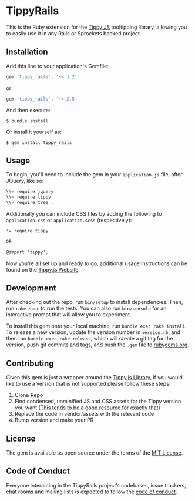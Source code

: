 # TippyRails

This is the Ruby extension for the [Tippy JS](https://github.com/atomiks/tippyjs) tooltipping library, allowing you to easily use it in any Rails or Sprockets backed project.

## Installation

Add this line to your application's Gemfile:

```ruby
gem 'tippy_rails', '~> 1.2'
```
or
```ruby
gem 'tippy_rails', '~> 2.5'
```

And then execute:

    $ bundle install

Or install it yourself as:

    $ gem install tippy_rails

## Usage

To begin, you'll need to include the gem in your `application.js` file, after JQuery, like so:

```js
\\= require jquery
\\= require tippy
\\= require tree .
```

Additionally you can include CSS files by adding the following to `application.css` or `application.scss` (respectively):

```scss
*= require tippy

OR

@import 'tippy';
```

Now you're all set up and ready to go, additional usage instructions can be found on the [Tippy.js Website](https://atomiks.github.io/tippyjs/).

## Development

After checking out the repo, run `bin/setup` to install dependencies. Then, run `rake spec` to run the tests. You can also run `bin/console` for an interactive prompt that will allow you to experiment.

To install this gem onto your local machine, run `bundle exec rake install`. To release a new version, update the version number in `version.rb`, and then run `bundle exec rake release`, which will create a git tag for the version, push git commits and tags, and push the `.gem` file to [rubygems.org](https://rubygems.org).

## Contributing

Given this gem is just a wrapper around the [Tippy.js Library](https://atomiks.github.io/tippyjs/), if you would like to use a version that is not supported please follow these steps:

1. Clone Repo
2. Find condensed, unminified JS and CSS assets for the Tippy version you want ([This tends to be a good resource for exactly that](https://unpkg.com/tippy.js@2.5.2/dist/))
3. Replace the code in vendor/assets with the relevant code
4. Bump version and make your PR

## License

The gem is available as open source under the terms of the [MIT License](http://opensource.org/licenses/MIT).

## Code of Conduct

Everyone interacting in the TippyRails project’s codebases, issue trackers, chat rooms and mailing lists is expected to follow the [code of conduct](https://github.com/ElliottAYoung/tippy_rails/blob/master/CODE_OF_CONDUCT.md).
